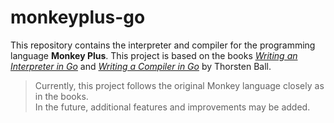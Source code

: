 # monkeyplus-go

This repository contains the interpreter and compiler for the programming language **Monkey Plus**. This project is based on the books [*Writing an Interpreter in Go*](https://interpreterbook.com/) and [*Writing a Compiler in Go*](https://compilerbook.com/) by Thorsten Ball.

> Currently, this project follows the original Monkey language closely as in the books.  
> In the future, additional features and improvements may be added.
